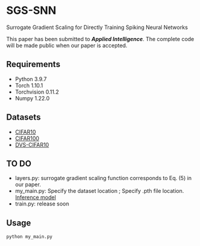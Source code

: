 # SGS-SNN
Surrogate Gradient Scaling for Directly Training Spiking Neural Networks

This paper has been submitted to ***Applied Intelligence***. The complete code will be made public when our paper is accepted.

## Requirements
*  Python 3.9.7
*  Torch 1.10.1
*  Torchvision 0.11.2
*  Numpy 1.22.0


## Datasets
*  [CIFAR10](http://www.cs.toronto.edu/~kriz/cifar.html) 
*  [CIFAR100](http://www.cs.toronto.edu/~kriz/cifar.html)
*  [DVS-CIFAR10](https://figshare.com/s/d03a91081824536f12a8)
## TO DO
*  layers.py: surrogate gradient scaling function corresponds to Eq. (5) in our paper.
*  my_main.py: Specify the dataset location ; Specify .pth file location. [Inference model](https://drive.google.com/file/d/1g2cGOKT_xd6GdtFBVZbWSAj_0rNMyy1P/view?usp=drive_link)
*  train.py: release soon

## Usage
```python
python my_main.py


